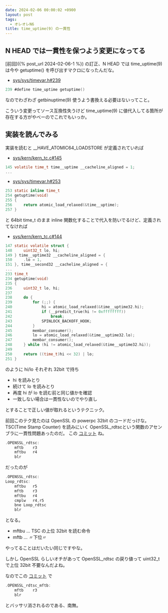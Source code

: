 ```yaml
---
date: 2024-02-06 00:00:02 +0900
layout: post
tags:
  - オレオレN6
title: time_uptime(9) の一貫性
---
```


## N HEAD では一貫性を保つよう変更になってる

[前回]({% post_url 2024-02-06-1 %})
の訂正、N HEAD では time_uptime(9) は今や getuptime() を呼び出すマクロになったんだな。

- [sys/sys/timevar.h#239](https://nxr.netbsd.org/xref/src/sys/sys/timevar.h?r=1.51#239)

``` c
239 #define	time_uptime	getuptime()
```

なのでわざわざ getbinuptime(9) 使うよう書換える必要はないってこと。

こういう変更ってソース互換性失うけど time_uptime(9) に値代入してる箇所が存在する方がやべーのでこれでもいっか。

## 実装を読んでみる

実装を読むと __HAVE_ATOMIC64_LOADSTORE が定義されていれば

- [sys/kern/kern_tc.c#145](https://nxr.netbsd.org/xref/src/sys/kern/kern_tc.c?r=1.76#145)

``` c
145 volatile time_t time__uptime __cacheline_aligned = 1;
...
```

- [sys/sys/timevar.h#253](https://nxr.netbsd.org/xref/src/sys/sys/timevar.h?r=1.51#253)

``` c
253 static inline time_t
254 getuptime(void)
255 {
256 	return atomic_load_relaxed(&time__uptime);
257 }
```

と 64bit time_t のまま inline 関数化することで代入を防いでるけど、定義されてなければ

- [sys/kern/kern_tc.c#144](https://nxr.netbsd.org/xref/src/sys/kern/kern_tc.c?r=1.76#144)

``` c
147 static volatile struct {
148 	uint32_t lo, hi;
149 } time__uptime32 __cacheline_aligned = {
150 	.lo = 1,
151 }, time__second32 __cacheline_aligned = {
...
233 time_t
234 getuptime(void)
235 {
236 	uint32_t lo, hi;
237 
238 	do {
239 		for (;;) {
240 			hi = atomic_load_relaxed(&time__uptime32.hi);
241 			if (__predict_true(hi != 0xffffffff))
242 				break;
243 			SPINLOCK_BACKOFF_HOOK;
244 		}
245 		membar_consumer();
246 		lo = atomic_load_relaxed(&time__uptime32.lo);
247 		membar_consumer();
248 	} while (hi != atomic_load_relaxed(&time__uptime32.hi));
249 
250 	return ((time_t)hi << 32) | lo;
251 }
```

のように hi/lo それぞれ 32bit で持ち

- hi を読みとり
- 続けて lo を読みとり
- 再度 hi が lo を読む前と同じ値かを確認
- 一致しない場合は一貫性ないのでやり直し

とすることで正しい値が取れるというテクニック。

前回このテク見たのは OpenSSL の powerpc 32bit のコードだっけな。
TSC(Time Stamp Counter) を読みにいく OpenSSL_rdtscという関数のアセンブラに一貫性問題あったのだ。
この
[コミット](https://github.com/openssl/openssl/commit/81eae077ce679c1d7d29e19991bf055e4888a2fc)
ね。

``` c
.OPENSSL_rdtsc:
	mftb	r3
	mftbu	r4
	blr
```

だったのが

``` c
.OPENSSL_rdtsc:
Loop_rdtsc:
	mftbu	r5
	mftb	r3
	mftbu	r4
	cmplw	r4,r5
	bne	Loop_rdtsc
	blr
```

となる。

- mftbu … TSC の上位 32bit を読む命令
- mftb … 〃下位〃

やってることはだいたい同じですやな。

しかし OpenSSL らしいオチがあって OpenSSL_rdtsc の戻り値って uint32_t で上位 32bit 不要なんだよね。

なのでこの
[コミット](https://github.com/openssl/openssl/commit/c8f370485c43729db44b680e41e875ddd7f3108c)
で

``` c
.OPENSSL_rdtsc_mftb:
	mftb	r3
	blr
```

とバッサリ消されるのである、南無。
